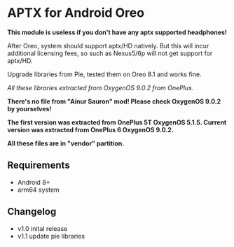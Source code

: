 # APTX for Android Oreo

**This module is useless if you don't have any aptx supported headphones!**

After Oreo, system should support aptx/HD natively. But this will incur additional licensing fees, so such as Nexus5/6p will not get support for aptx/HD.

Upgrade libraries from Pie, tested them on Oreo 8.1 and works fine.

*All these libraries extracted from OxygenOS 9.0.2 from OnePlus.*

**There's no file from "Ainur Sauron" mod! Please check OxygenOS 9.0.2 by yourselves!**

**The first version was extracted from OnePlus 5T OxygenOS 5.1.5. Current version was extracted from OnePlus 6 OxygenOS 9.0.2.**

**All these files are in "vendor" partition.**

## Requirements
- Android 8+
- arm64 system

## Changelog
- v1.0 inital release
- v1.1 update pie libraries
